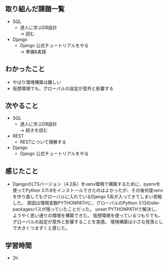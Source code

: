 ## 取り組んだ課題一覧
- SQL
  - 達人に学ぶDB設計<br>
→ 読む
- Django
  - Django 公式チュートリアルをやる<br>
→ 準備&実践
## わかったこと
- やはり環境構築は難しい
- 仮想環境でも、グローバルの設定が意外と影響する
## 次やること
- SQL
  - 達人に学ぶDB設計<br>
→ 続きを読む
- REST
  - RESTについて理解する
- Django
  - Django 公式チュートリアルをやる
## 感じたこと
- DjangoのLTSバージョン（4.2系）をvenv環境で構築するために、pyenvを使ってPython 3.11.8をインストールできたのはよかったが、その後何度venvを作り直してもグローバルに入れているDjango 5系が入ってきてしまい苦戦した。
原因は環境変数PYTHONPATHに、グローバルのPython 3.13のsite-packagesパスが残っていたことだった。
unset PYTHONPATHで解決し、ようやく思い通りの環境を構築できた。
仮想環境を使っているつもりでも、グローバルの設定が意外と影響することを実感。
環境構築は小さな見落としで大きくつまずくと感じた。
## 学習時間
- 2h
